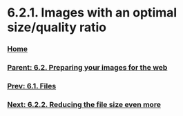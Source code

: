 # 6.2.1. Images with an optimal size/quality ratio

### [Home](./00-home.md)
### [Parent: 6.2. Preparing your images for the web](./06-02-00-preparing-your-images-for-the-web.md)
### [Prev: 6.1. Files](./06-01-files.md)
### [Next: 6.2.2. Reducing the file size even more](./06-02-02-reducing-the-file-size-even-more.md)
